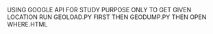 USING GOOGLE API FOR STUDY PURPOSE ONLY TO GET GIVEN LOCATION
RUN GEOLOAD.PY FIRST THEN GEODUMP.PY THEN OPEN WHERE.HTML

